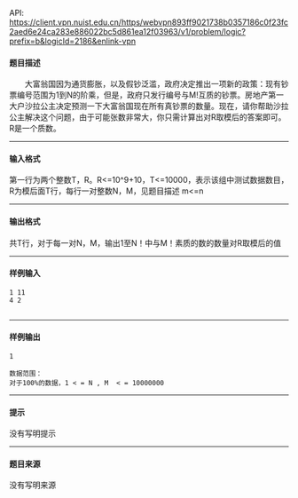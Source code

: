 API: https://client.vpn.nuist.edu.cn/https/webvpn893ff9021738b0357186c0f23fc2aed6e24ca283e886022bc5d861ea12f03963/v1/problem/logic?prefix=b&logicId=2186&enlink-vpn

#### 题目描述

　　大富翁国因为通货膨胀，以及假钞泛滥，政府决定推出一项新的政策：现有钞票编号范围为1到N的阶乘，但是，政府只发行编号与M!互质的钞票。房地产第一大户沙拉公主决定预测一下大富翁国现在所有真钞票的数量。现在，请你帮助沙拉公主解决这个问题，由于可能张数非常大，你只需计算出对R取模后的答案即可。R是一个质数。

---

#### 输入格式

第一行为两个整数T，R。R<=10^9+10，T<=10000，表示该组中测试数据数目，R为模后面T行，每行一对整数N，M，见题目描述 m<=n

---

#### 输出格式

共T行，对于每一对N，M，输出1至N！中与M！素质的数的数量对R取模后的值

---

#### 样例输入
```
1 11
4 2


```

---

#### 样例输出
```
1

数据范围：
对于100%的数据，1 < = N , M  < = 10000000

```

---

#### 提示

没有写明提示

---

#### 题目来源

没有写明来源